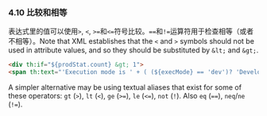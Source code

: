 ### 4.10 比较和相等

表达式里的值可以使用`>`, `<`, `>=`和`<=`符号比较。`==`和`!=`运算符用于检查相等（或者不相等）。Note that XML establishes that the `<` and `>` symbols should not be used in attribute values, and so they should be substituted by `&lt;` and `&gt;`.
```html
<div th:if="${prodStat.count} &gt; 1">
<span th:text="'Execution mode is ' + ( (${execMode} == 'dev')? 'Development' : 'Production')">
```
A simpler alternative may be using textual aliases that exist for some of these operators: `gt` (`>`), `lt` (`<`), `ge` (`>=`), `le` (`<=`), `not` (`!`). Also `eq` (`==`), `neq`/`ne` (`!=`).